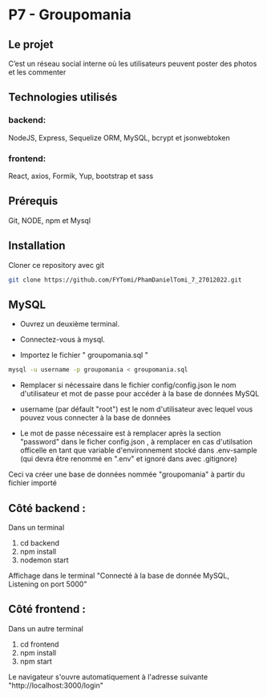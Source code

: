 # P7 - Groupomania #

## Le projet ##

C’est un réseau social interne où les utilisateurs peuvent poster des photos et les commenter

## Technologies utilisés  ##

### backend: 

NodeJS, Express, Sequelize ORM, MySQL, bcrypt et jsonwebtoken

### frontend: 

React, axios, Formik, Yup, bootstrap et sass

## Prérequis ##

Git, NODE, npm et Mysql 

## Installation  ##

Cloner ce repository avec git 

```bash
git clone https://github.com/FYTomi/PhamDanielTomi_7_27012022.git
```

## MySQL

- Ouvrez un deuxième terminal.

- Connectez-vous à mysql.

- Importez le fichier " groupomania.sql "


```bash
mysql -u username -p groupomania < groupomania.sql
```
- Remplacer si nécessaire dans le fichier config/config.json le nom d'utilisateur et mot de passe pour accéder à la base de données MySQL

- username (par défault "root") est le nom d'utilisateur avec lequel vous pouvez vous connecter à la base de données

- Le mot de passe nécessaire est à remplacer après la section "password" dans le ficher config.json  , à remplacer en cas d'utilsation officelle en tant que variable d'environnement stocké dans .env-sample (qui devra être renommé en ".env" et ignoré dans avec .gitignore)

Ceci va créer une base de données nommée "groupomania" à partir du fichier importé


 ## Côté backend :
Dans un terminal
1) cd backend
2) npm install
3) nodemon start

Affichage dans le terminal "Connecté à la base de donnée MySQL, Listening on port 5000" 

## Côté frontend :
Dans un autre terminal
1) cd frontend
2) npm install
3) npm start

Le navigateur s'ouvre automatiquement à l'adresse suivante "http://localhost:3000/login"
